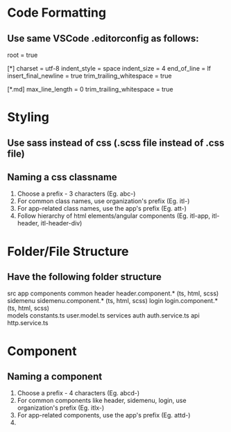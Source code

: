 # Code Formatting
## Use same VSCode .editorconfig as follows:

root = true

[*]
charset = utf-8
indent_style = space
indent_size = 4
end_of_line = lf
insert_final_newline = true
trim_trailing_whitespace = true

[*.md]
max_line_length = 0
trim_trailing_whitespace = true

# Styling
## Use sass instead of css (.scss file instead of .css file)

## Naming a css classname
1. Choose a prefix - 3 characters (Eg. abc-)
2. For common class names, use organization's prefix (Eg. itl-)
3. For app-related class names, use the app's prefix (Eg. att-)
4. Follow hierarchy of html elements/angular components (Eg. itl-app, itl-header, itl-header-div)

# Folder/File Structure
## Have the following folder structure
src
    app
        components
            common
                header
                    header.component.* (ts, html, scss)
                sidemenu
                    sidemenu.component.* (ts, html, scss)
                login
                    login.component.* (ts, html, scss)    
        models
            constants.ts
            user.model.ts
        services
            auth
                auth.service.ts
            api
                http.service.ts

# Component
## Naming a component
1. Choose a prefix - 4 characters (Eg. abcd-)
2. For common components like header, sidemenu, login, use organization's prefix (Eg. itlx-)
3. For app-related components, use the app's prefix (Eg. attd-)
4. 
